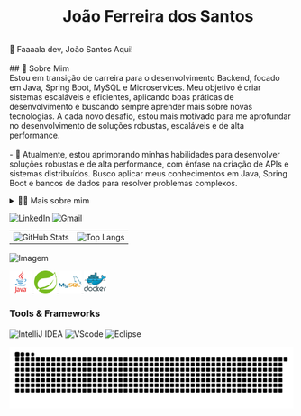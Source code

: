 <!-- Título -->
<div id="user-content-toc">
  <ul align="center">
    <summary><h1 style="display: inline-block">João Ferreira dos Santos</h1></summary>
  </ul>
</div>

<!-- Apresentação -->
<p>
  👋 Faaaala dev, João Santos Aqui!<br><br>
  ## 🚀 Sobre Mim<br>
  Estou em transição de carreira para o desenvolvimento Backend, focado em Java, Spring Boot, MySQL e Microservices. Meu objetivo é criar sistemas escaláveis e eficientes, aplicando boas práticas de desenvolvimento e buscando sempre aprender mais sobre novas tecnologias. A cada novo desafio, estou mais motivado para me aprofundar no desenvolvimento de soluções robustas, escaláveis e de alta performance.
  <br><br>
  - 🔭 Atualmente, estou aprimorando minhas habilidades para desenvolver soluções robustas e de alta performance, com ênfase na criação de APIs e sistemas distribuídos. Busco aplicar meus conhecimentos em Java, Spring Boot e bancos de dados para resolver problemas complexos.
</p>

<!-- Dropdown -->
<details>
  <summary>👨‍💻 Mais sobre mim</summary>
  
  - 💬 Minha trajetória está em evolução, agora focada no desenvolvimento Backend. Após iniciar na Ciência de Dados, decidi me aprofundar em tecnologias como Java, Spring Boot e MySQL para criar soluções mais robustas e escaláveis, com o intuito de construir sistemas de alto desempenho e atender às demandas do mercado.

  - ⚡ Gosto de ler, assistir filmes e praticar esportes. Acredito que nossos hobbies nos ajudam a desenvolver habilidades importantes, como criatividade e resolução de problemas, que são essenciais tanto na vida pessoal quanto profissional. \o/
</details>

<!-- Links -->
[![LinkedIn](https://img.shields.io/badge/LinkedIn-0077B5?style=for-the-badge&logo=linkedin&logoColor=white)](https://www.linkedin.com/in/joãoferreira10/)
[![Gmail](https://img.shields.io/badge/Gmail-D14836?style=for-the-badge&logo=gmail&logoColor=white)](mailto:fjoao1020@gmail.com)

<!-- GithubStats -->
<table style="border-collapse: collapse; width: 100%;">
  <tr>
    <td valign="top" style="border: none;">
      <img src="https://github-readme-stats.vercel.app/api?username=jhoao-santos&show_icons=true&theme=highcontrast&include_all_commits=true" alt="GitHub Stats">
    </td>
    <td valign="top" style="border: none;">
      <img src="https://github-readme-stats.vercel.app/api/top-langs/?username=jhoao-santos&show_icons=true&theme=highcontrast" alt="Top Langs">
    </td>
  </tr>
</table>

<!-- GIF -->
<p align="left">
  <img align="center" src="https://github.com/VariableBee/VariableBee/assets/77739311/4e9f41af-6b57-49a7-b15a-74322e96b4d7" alt="Imagem">
</p>

<!-- Tecnologias -->
<p align="left">
  <a href="https://www.java.com" target="_blank" rel="noreferrer">
    <img src="https://raw.githubusercontent.com/devicons/devicon/master/icons/java/java-original-wordmark.svg" alt="java" width="40" height="40"/>
  </a>
  <a href="https://spring.io/projects/spring-boot" target="_blank" rel="noreferrer">
    <img src="https://raw.githubusercontent.com/devicons/devicon/master/icons/spring/spring-original.svg" alt="spring" width="40" height="40"/>
  </a>
  <a href="https://www.mysql.com/" target="_blank" rel="noreferrer">
    <img src="https://raw.githubusercontent.com/devicons/devicon/master/icons/mysql/mysql-original-wordmark.svg" alt="mysql" width="40" height="40"/>
  </a>
  <a href="https://www.docker.com/" target="_blank" rel="noreferrer">
    <img src="https://raw.githubusercontent.com/devicons/devicon/master/icons/docker/docker-original-wordmark.svg" alt="docker" width="40" height="40"/>
  </a>
</p>

<!-- Ferramentas & Frameworks -->
<div style="flex-basis: 48%;">
  <h3>Tools & Frameworks</h3>
  <img align="center" alt="IntelliJ IDEA" height="30" width="40" src="https://cdn.jsdelivr.net/gh/devicons/devicon/icons/intellij/intellij-original.svg">
  <img align="center" alt="VScode" height="30" width="40" src="https://cdn.jsdelivr.net/gh/devicons/devicon/icons/vscode/vscode-original.svg">
  <img align="center" alt="Eclipse" height="30" width="40" src="https://cdn.jsdelivr.net/gh/devicons/devicon/icons/eclipse/eclipse-original.svg">
</div>

<!-- Snake Animation -->
![Snake animation](https://github.com/jhoao-santos/jhoao-santos/blob/output/github-contribution-grid-snake.svg)
